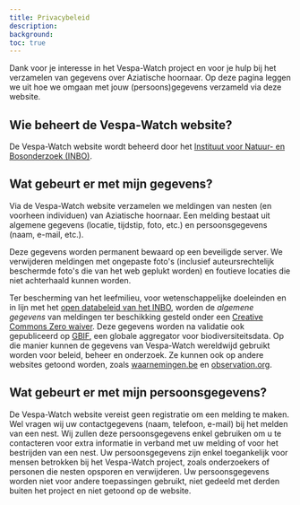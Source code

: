 ```yaml
---
title: Privacybeleid
description:
background:
toc: true
---
```


Dank voor je interesse in het Vespa-Watch project en voor je hulp bij het verzamelen van gegevens over Aziatische hoornaar. Op deze pagina leggen we uit hoe we omgaan met jouw (persoons)gegevens verzameld via deze website.

## Wie beheert de Vespa-Watch website?

De Vespa-Watch website wordt beheerd door het [Instituut voor Natuur- en Bosonderzoek (INBO)](https://www.inbo.be).

## Wat gebeurt er met mijn gegevens?

Via de Vespa-Watch website verzamelen we meldingen van nesten (en voorheen individuen) van Aziatische hoornaar. Een melding bestaat uit algemene gegevens (locatie, tijdstip, foto, etc.) en persoonsgegevens (naam, e-mail, etc.).

Deze gegevens worden permanent bewaard op een beveiligde server. We verwijderen meldingen met ongepaste foto's (inclusief auteursrechtelijk beschermde foto's die van het web geplukt worden) en foutieve locaties die niet achterhaald kunnen worden.

Ter bescherming van het leefmilieu, voor wetenschappelijke doeleinden en in lijn met het [open databeleid van het INBO](https://www.inbo.be/nl/opendatabeleid), worden de _algemene gegevens_ van meldingen ter beschikking gesteld onder een [Creative Commons Zero waiver](https://creativecommons.org/publicdomain/zero/1.0/deed.nl). Deze gegevens worden na validatie ook gepubliceerd op [GBIF](https://www.gbif.org), een globale aggregator voor biodiversiteitsdata. Op die manier kunnen de gegevens van Vespa-Watch wereldwijd gebruikt worden voor beleid, beheer en onderzoek. Ze kunnen ook op andere websites getoond worden, zoals [waarnemingen.be](https://www.waarnemingen.be) en [observation.org](https://www.observation.org).

## Wat gebeurt er met mijn persoonsgegevens?

De Vespa-Watch website vereist geen registratie om een melding te maken. Wel vragen wij uw contactgegevens (naam, telefoon, e-mail) bij het melden van een nest. Wij zullen deze persoonsgegevens enkel gebruiken om u te contacteren voor extra informatie in verband met uw melding of voor het bestrijden van een nest. Uw persoonsgegevens zijn enkel toegankelijk voor mensen betrokken bij het Vespa-Watch project, zoals onderzoekers of personen die nesten opsporen en verwijderen. Uw persoonsgegevens worden niet voor andere toepassingen gebruikt, niet gedeeld met derden buiten het project en niet getoond op de website.
